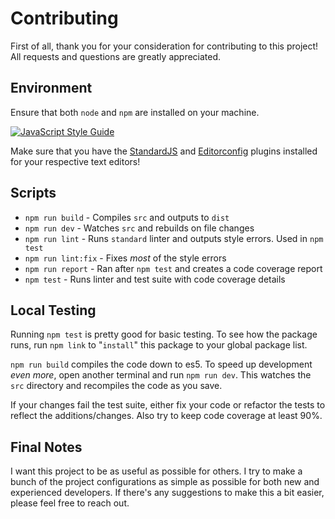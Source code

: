 # Contributing

First of all, thank you for your consideration for contributing to this project! All requests and questions are greatly appreciated.

## Environment

Ensure that both `node` and `npm` are installed on your machine.

[![JavaScript Style Guide](https://cdn.rawgit.com/standard/standard/master/badge.svg)](https://github.com/standard/standard)

Make sure that you have the [StandardJS](https://standardjs.com/#are-there-text-editor-plugins) and [Editorconfig](http://editorconfig.org/) plugins installed for your respective text editors!

## Scripts

- `npm run build` - Compiles `src` and outputs to `dist`
- `npm run dev` - Watches `src` and rebuilds on file changes
- `npm run lint` - Runs `standard` linter and outputs style errors. Used in `npm test`
- `npm run lint:fix` - Fixes _most_ of the style errors
- `npm run report` - Ran after `npm test` and creates a code coverage report
- `npm test` - Runs linter and test suite with code coverage details

## Local Testing

Running `npm test` is pretty good for basic testing. To see how the package runs, run `npm link` to "`install`" this package to your global package list.

`npm run build` compiles the code down to es5. To speed up development _even more_, open another terminal and run `npm run dev`. This watches the `src` directory and recompiles the code as you save.

If your changes fail the test suite, either fix your code or refactor the tests to reflect the additions/changes. Also try to keep code coverage at least 90%.

## Final Notes

I want this project to be as useful as possible for others. I try to make a bunch of the project configurations as simple as possible for both new and experienced developers. If there's any suggestions to make this a bit easier, please feel free to reach out.

